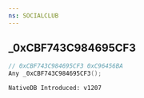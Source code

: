 ```yaml
---
ns: SOCIALCLUB
---
```

## _0xCBF743C984695CF3

```c
// 0xCBF743C984695CF3 0xC96456BA
Any _0xCBF743C984695CF3();
```

```
NativeDB Introduced: v1207
```


